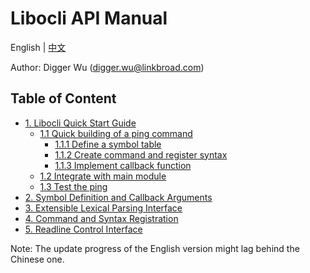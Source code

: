 # Libocli API Manual

English | [中文](README.zh_CN.md)
<br>

Author: Digger Wu (digger.wu@linkbroad.com)

## Table of Content
- [1. Libocli Quick Start Guide](Quick%20Start%20Guide.md)
   - [1.1 Quick building of a ping command](Quick%20Start%20Guide.md#11-Quick-building-of-a-ping-command)
       - [1.1.1 Define a symbol table](Quick%20Start%20Guide.md#111-Define-a-symbol-table)
       - [1.1.2 Create command and register syntax](Quick%20Start%20Guide.md#112-Create-command-and-register-syntax)
       - [1.1.3 Implement callback function](Quick%20Start%20Guide.md#113-Implement-callback-function)
   - [1.2 Integrate with main module](Quick%20Start%20Guide.md#12-Integrate-with-main-module)
   - [1.3 Test the ping](Quick%20Start%20Guide.md#13-Test-the-ping)
- [2. Symbol Definition and Callback Arguments](Symbol%20Definition.md)
- [3. Extensible Lexical Parsing Interface](Lexical%20Parsing.md)
- [4. Command and Syntax Registration](Syntax%20Registration.md)
- [5. Readline Control Interface](Wrapped%20Readline.md)


Note: The update progress of the English version might lag behind the Chinese one.
